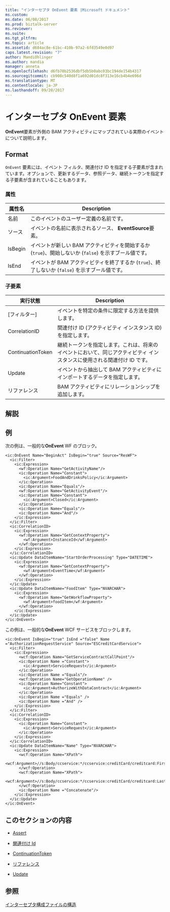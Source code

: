 ```yaml
---
title: "インターセプタ OnEvent 要素 |Microsoft ドキュメント"
ms.custom: 
ms.date: 06/08/2017
ms.prod: biztalk-server
ms.reviewer: 
ms.suite: 
ms.tgt_pltfrm: 
ms.topic: article
ms.assetid: d684ac8e-61bc-410b-97a2-6fd3549e0d97
caps.latest.revision: "7"
author: MandiOhlinger
ms.author: mandia
manager: anneta
ms.openlocfilehash: d6fb70b2536dbf5db5b0abc03bc194de154b4317
ms.sourcegitcommit: cb908c540d8f1a692d01dc8f313e16cb4b4e696d
ms.translationtype: MT
ms.contentlocale: ja-JP
ms.lasthandoff: 09/20/2017
---
```

# <a name="interceptor-onevent-element"></a>インターセプタ OnEvent 要素
**OnEvent**要素が外側の BAM アクティビティにマップされている実際のイベントについて説明します。  
  
## <a name="format"></a>Format  
 `OnEvent` 要素には、イベント フィルタ、関連付け ID を指定する子要素が含まれています。オプションで、更新するデータ、参照データ、継続トークンを指定する子要素が含まれていることもあります。  
  
### <a name="attributes"></a>属性  
  
|属性名|Description|  
|--------------------|-----------------|  
|名前|このイベントのユーザー定義の名前です。|  
|ソース|イベントの名前に表示されるソース、 **EventSource**要素。|  
|IsBegin|イベントが新しい BAM アクティビティを開始するか (`true`)、開始しないか (`false`) を示すブール値です。|  
|IsEnd|イベントが BAM アクティビティを終了するか (`true`)、終了しないか (`false`) を示すブール値です。|  
  
### <a name="child-elements"></a>子要素  
  
|実行状態|Description|  
|----------------------|-----------------|  
|[フィルター]|イベントを特定の条件に限定する方法を提供します。|  
|CorrelationID|関連付け ID (アクティビティ インスタンス ID) を指定します。|  
|ContinuationToken|継続トークンを指定します。これは、将来のイベントにおいて、同じアクティビティ インスタンスに使用される関連付け ID です。|  
|Update|イベントから抽出して BAM アクティビティにインポートするデータを指定します。|  
|リファレンス|BAM アクティビティにリレーションシップを追加します。|  
  
## <a name="remarks"></a>解説  
  
## <a name="example"></a>例  
 次の例は、一般的な**OnEvent** WF のブロック。  
  
```  
<ic:OnEvent Name="BeginAct" IsBegin="true" Source="ResWF">  
  <ic:Filter>  
    <ic:Expression>  
      <wf:Operation Name="GetActivityName"/>  
      <ic:Operation Name="Constant">  
        <ic:Argument>FoodAndDrinksPolicy</ic:Argument>  
      </ic:Operation>  
      <ic:Operation Name="Equals"/>  
      <wf:Operation Name="GetActivityEvent"/>  
      <ic:Operation Name="Constant">  
        <ic:Argument>Closed</ic:Argument>  
      </ic:Operation>  
      <ic:Operation Name="Equals"/>  
      <ic:Operation Name="And"/>  
    </ic:Expression>  
  </ic:Filter>  
  <ic:CorrelationID>  
    <ic:Expression>  
      <wf:Operation Name="GetContextProperty">  
        <wf:Argument>InstanceId</wf:Argument>  
      </wf:Operation>  
    </ic:Expression>  
  </ic:CorrelationID>  
  <ic:Update DataItemName="StartOrderProcessing" Type="DATETIME">  
    <ic:Expression>  
      <wf:Operation Name="GetContextProperty">  
        <wf:Argument>EventTime</wf:Argument>  
      </wf:Operation>  
    </ic:Expression>  
  </ic:Update>  
  <ic:Update DataItemName="FoodItem" Type="NVARCHAR">  
    <ic:Expression>  
      <wf:Operation Name="GetWorkflowProperty">  
        <wf:Argument>foodItem</wf:Argument>  
      </wf:Operation>  
    </ic:Expression>  
  </ic:Update>  
</ic:OnEvent>  
```  
  
 この例は、一般的な**OnEvent** WCF サービスをブロックします。  
  
```  
<ic:OnEvent IsBegin="true" IsEnd ="false" Name ="AuthorizationRequestService" Source="ESCreditCardService">  
  <ic:Filter>  
    <ic:Expression>  
      <wcf:Operation Name="GetServiceContractCallPoint"/>  
      <ic:Operation Name ="Constant">  
        <ic:Argument>ServiceRequest</ic:Argument>  
      </ic:Operation>  
      <ic:Operation Name ="Equals"/>  
      <wcf:Operation Name="GetOperationName" />  
      <ic:Operation Name="Constant">  
        <ic:Argument>AuthorizeWithDataContract</ic:Argument>  
      </ic:Operation>  
      <ic:Operation Name ="Equals" />  
      <ic:Operation Name ="And" />  
    </ic:Expression>  
  </ic:Filter>  
  <ic:CorrelationID>  
    <ic:Expression>  
      <ic:Operation Name="Constant">  
        <ic:Argument>ServiceRequest</ic:Argument>  
      </ic:Operation>  
    </ic:Expression>  
  </ic:CorrelationID>  
  <ic:Update DataItemName="Name" Type="NVARCHAR">  
    <ic:Expression>  
      <wcf:Operation Name="XPath">  
        <wcf:Argument>//s:Body/ccservice:*/ccservice:creditCard/creditcard:FirstName</wcf:Argument>  
      </wcf:Operation>  
      <wcf:Operation Name="XPath">  
        <wcf:Argument>//s:Body/ccservice:*/ccservice:creditCard/creditcard:LastName</wcf:Argument>  
      </wcf:Operation>  
      <ic:Operation Name ="Concatenate"/>  
    </ic:Expression>  
  </ic:Update>  
</ic:OnEvent>  
```  
  
## <a name="in-this-section"></a>このセクションの内容  
  
-   [Assert](../core/filter.md)  
  
-   [関連付け Id](../core/correlationid.md)  
  
-   [ContinuationToken](../core/continuationtoken.md)  
  
-   [リファレンス](../core/reference.md)  
  
-   [Update](../core/update2.md)  
  
## <a name="see-also"></a>参照  
 [インターセプタ構成ファイルの構造](../core/structure-of-an-interceptor-configuration-file.md)